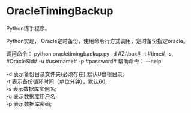 # OracleTimingBackup
Python练手程序。

Python实现， Oracle定时备份，使用命令行方式调用，定时备份指定oracle。

调用命令：
python oracletimingbackup.py -d #Z:\bak\# -t #time# -s #OracleSid# -u #username# -p #password# 
帮助命令：
--help

-d 表示备份目录文件夹(必须存在),默认D盘根目录;  
-t 表示备份循环时间（单位分钟），默认60;  
-s 表示数据库实例名;  
-u 表示数据库用户名;  
-p 表示数据库密码;  
